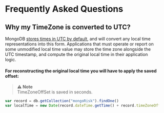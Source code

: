# Frequently Asked Questions

## Why my TimeZone is converted to UTC?
MongoDB [stores times in UTC by default](https://docs.mongodb.com/manual/reference/bson-types/#document-bson-type-date), and will convert any local time representations into this form.
Applications that must operate or report on some unmodified local time value may store the time zone alongside the UTC timestamp, and compute the original local time in their application logic.

#### For reconstructing the original local time you will have to apply the saved offset:
>  **⚠ Note** <br>
TimeZoneOffSet is saved in seconds.

```javascript
var record = db.getCollection("mongoRisk").findOne()
var localTime = new Date(record.dateTime.getTime() + record.timeZoneOffset)
```
